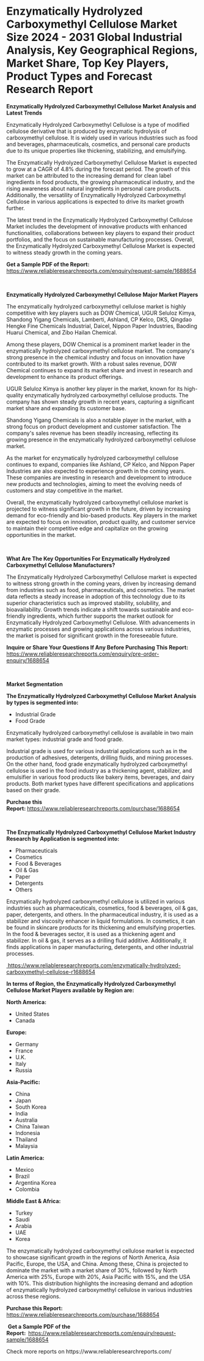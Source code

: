 <p><h1>Enzymatically Hydrolyzed Carboxymethyl Cellulose Market Size 2024 - 2031 Global Industrial Analysis, Key Geographical Regions, Market Share, Top Key Players, Product Types and Forecast Research Report</h1></p><p><strong>Enzymatically Hydrolyzed Carboxymethyl Cellulose Market Analysis and Latest Trends</strong></p>
<p><p>Enzymatically Hydrolyzed Carboxymethyl Cellulose is a type of modified cellulose derivative that is produced by enzymatic hydrolysis of carboxymethyl cellulose. It is widely used in various industries such as food and beverages, pharmaceuticals, cosmetics, and personal care products due to its unique properties like thickening, stabilizing, and emulsifying.</p><p>The Enzymatically Hydrolyzed Carboxymethyl Cellulose Market is expected to grow at a CAGR of 4.8% during the forecast period. The growth of this market can be attributed to the increasing demand for clean label ingredients in food products, the growing pharmaceutical industry, and the rising awareness about natural ingredients in personal care products. Additionally, the versatility of Enzymatically Hydrolyzed Carboxymethyl Cellulose in various applications is expected to drive its market growth further.</p><p>The latest trend in the Enzymatically Hydrolyzed Carboxymethyl Cellulose Market includes the development of innovative products with enhanced functionalities, collaborations between key players to expand their product portfolios, and the focus on sustainable manufacturing processes. Overall, the Enzymatically Hydrolyzed Carboxymethyl Cellulose Market is expected to witness steady growth in the coming years.</p></p>
<p><strong>Get a Sample PDF of the Report:&nbsp;</strong> <a href="https://www.reliableresearchreports.com/enquiry/request-sample/1688654">https://www.reliableresearchreports.com/enquiry/request-sample/1688654</a></p>
<p>&nbsp;</p>
<p><strong>Enzymatically Hydrolyzed Carboxymethyl Cellulose Major Market Players</strong></p>
<p><p>The enzymatically hydrolyzed carboxymethyl cellulose market is highly competitive with key players such as DOW Chemical, UGUR Seluloz Kimya, Shandong Yigang Chemicals, Lamberti, Ashland, CP Kelco, DKS, Qingdao Hengke Fine Chemicals Industrial, Daicel, Nippon Paper Industries, Baoding Huarui Chemical, and Zibo Hailan Chemical.</p><p>Among these players, DOW Chemical is a prominent market leader in the enzymatically hydrolyzed carboxymethyl cellulose market. The company's strong presence in the chemical industry and focus on innovation have contributed to its market growth. With a robust sales revenue, DOW Chemical continues to expand its market share and invest in research and development to enhance its product offerings.</p><p>UGUR Seluloz Kimya is another key player in the market, known for its high-quality enzymatically hydrolyzed carboxymethyl cellulose products. The company has shown steady growth in recent years, capturing a significant market share and expanding its customer base.</p><p>Shandong Yigang Chemicals is also a notable player in the market, with a strong focus on product development and customer satisfaction. The company's sales revenue has been steadily increasing, reflecting its growing presence in the enzymatically hydrolyzed carboxymethyl cellulose market.</p><p>As the market for enzymatically hydrolyzed carboxymethyl cellulose continues to expand, companies like Ashland, CP Kelco, and Nippon Paper Industries are also expected to experience growth in the coming years. These companies are investing in research and development to introduce new products and technologies, aiming to meet the evolving needs of customers and stay competitive in the market.</p><p>Overall, the enzymatically hydrolyzed carboxymethyl cellulose market is projected to witness significant growth in the future, driven by increasing demand for eco-friendly and bio-based products. Key players in the market are expected to focus on innovation, product quality, and customer service to maintain their competitive edge and capitalize on the growing opportunities in the market.</p></p>
<p>&nbsp;</p>
<p><strong>What Are The Key Opportunities For Enzymatically Hydrolyzed Carboxymethyl Cellulose Manufacturers?</strong></p>
<p><p>The Enzymatically Hydrolyzed Carboxymethyl Cellulose market is expected to witness strong growth in the coming years, driven by increasing demand from industries such as food, pharmaceuticals, and cosmetics. The market data reflects a steady increase in adoption of this technology due to its superior characteristics such as improved stability, solubility, and bioavailability. Growth trends indicate a shift towards sustainable and eco-friendly ingredients, which further supports the market outlook for Enzymatically Hydrolyzed Carboxymethyl Cellulose. With advancements in enzymatic processes and growing applications across various industries, the market is poised for significant growth in the foreseeable future.</p></p>
<p><strong>Inquire or Share Your Questions If Any Before Purchasing This Report:</strong> <a href="https://www.reliableresearchreports.com/enquiry/pre-order-enquiry/1688654">https://www.reliableresearchreports.com/enquiry/pre-order-enquiry/1688654</a></p>
<p>&nbsp;</p>
<p><strong>Market Segmentation</strong></p>
<p><strong>The Enzymatically Hydrolyzed Carboxymethyl Cellulose Market Analysis by types is segmented into:</strong></p>
<p><ul><li>Industrial Grade</li><li>Food Grade</li></ul></p>
<p><p>Enzymatically hydrolyzed carboxymethyl cellulose is available in two main market types: industrial grade and food grade. </p><p>Industrial grade is used for various industrial applications such as in the production of adhesives, detergents, drilling fluids, and mining processes. On the other hand, food grade enzymatically hydrolyzed carboxymethyl cellulose is used in the food industry as a thickening agent, stabilizer, and emulsifier in various food products like bakery items, beverages, and dairy products. Both market types have different specifications and applications based on their grade.</p></p>
<p><strong>Purchase this Report:&nbsp;</strong><a href="https://www.reliableresearchreports.com/purchase/1688654">https://www.reliableresearchreports.com/purchase/1688654</a></p>
<p>&nbsp;</p>
<p><strong>The Enzymatically Hydrolyzed Carboxymethyl Cellulose Market Industry Research by Application is segmented into:</strong></p>
<p><ul><li>Pharmaceuticals</li><li>Cosmetics</li><li>Food & Beverages</li><li>Oil & Gas</li><li>Paper</li><li>Detergents</li><li>Others</li></ul></p>
<p><p>Enzymatically hydrolyzed carboxymethyl cellulose is utilized in various industries such as pharmaceuticals, cosmetics, food & beverages, oil & gas, paper, detergents, and others. In the pharmaceutical industry, it is used as a stabilizer and viscosity enhancer in liquid formulations. In cosmetics, it can be found in skincare products for its thickening and emulsifying properties. In the food & beverages sector, it is used as a thickening agent and stabilizer. In oil & gas, it serves as a drilling fluid additive. Additionally, it finds applications in paper manufacturing, detergents, and other industrial processes.</p></p>
<p><a href="https://www.reliableresearchreports.com/enzymatically-hydrolyzed-carboxymethyl-cellulose-r1688654">&nbsp;https://www.reliableresearchreports.com/enzymatically-hydrolyzed-carboxymethyl-cellulose-r1688654</a></p>
<p><strong>In terms of Region, the Enzymatically Hydrolyzed Carboxymethyl Cellulose Market Players available by Region are:</strong></p>
<p>
    <p> <strong> North America: </strong>
        <ul>
            <li>United States</li>
            <li>Canada</li>
        </ul>
        </p> 
    <p> <strong> Europe: </strong>
        <ul>
            <li>Germany</li>
            <li>France</li>
            <li>U.K.</li>
            <li>Italy</li>
            <li>Russia</li>
        </ul>
        </p> 
    <p> <strong> Asia-Pacific: </strong>
        <ul>
            <li>China</li>
            <li>Japan</li>
            <li>South Korea</li>
            <li>India</li>
            <li>Australia</li>
            <li>China Taiwan</li>
            <li>Indonesia</li>
            <li>Thailand</li>
            <li>Malaysia</li>
        </ul>
        </p> 
    <p> <strong> Latin America: </strong>
        <ul>
            <li>Mexico</li>
            <li>Brazil</li>
            <li>Argentina Korea</li>
            <li>Colombia</li>
        </ul>
        </p> 
    <p> <strong> Middle East & Africa: </strong>
        <ul>
            <li>Turkey</li>
            <li>Saudi</li>
            <li>Arabia</li>
            <li>UAE</li>
            <li>Korea</li>
        </ul>
    </p>
    </p>
<p><p>The enzymatically hydrolyzed carboxymethyl cellulose market is expected to showcase significant growth in the regions of North America, Asia Pacific, Europe, the USA, and China. Among these, China is projected to dominate the market with a market share of 30%, followed by North America with 25%, Europe with 20%, Asia Pacific with 15%, and the USA with 10%. This distribution highlights the increasing demand and adoption of enzymatically hydrolyzed carboxymethyl cellulose in various industries across these regions.</p></p>
<p><strong>Purchase this Report: </strong><a href="https://www.reliableresearchreports.com/purchase/1688654">https://www.reliableresearchreports.com/purchase/1688654</a></p>
<p>&nbsp;<strong>Get a Sample PDF of the Report:&nbsp;&nbsp;</strong><a href="https://www.reliableresearchreports.com/enquiry/request-sample/1688654">https://www.reliableresearchreports.com/enquiry/request-sample/1688654</a></p>
<p><strong></strong></p>
<p>Check more reports on https://www.reliableresearchreports.com/</p>